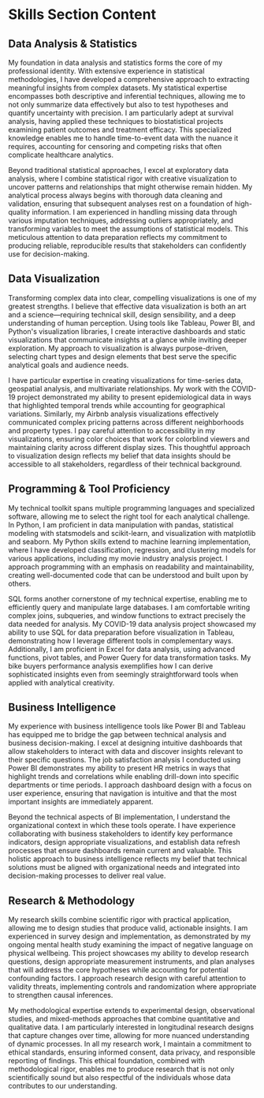 # Skills Section Content

## Data Analysis & Statistics

My foundation in data analysis and statistics forms the core of my professional identity. With extensive experience in statistical methodologies, I have developed a comprehensive approach to extracting meaningful insights from complex datasets. My statistical expertise encompasses both descriptive and inferential techniques, allowing me to not only summarize data effectively but also to test hypotheses and quantify uncertainty with precision. I am particularly adept at survival analysis, having applied these techniques to biostatistical projects examining patient outcomes and treatment efficacy. This specialized knowledge enables me to handle time-to-event data with the nuance it requires, accounting for censoring and competing risks that often complicate healthcare analytics.

Beyond traditional statistical approaches, I excel at exploratory data analysis, where I combine statistical rigor with creative visualization to uncover patterns and relationships that might otherwise remain hidden. My analytical process always begins with thorough data cleaning and validation, ensuring that subsequent analyses rest on a foundation of high-quality information. I am experienced in handling missing data through various imputation techniques, addressing outliers appropriately, and transforming variables to meet the assumptions of statistical models. This meticulous attention to data preparation reflects my commitment to producing reliable, reproducible results that stakeholders can confidently use for decision-making.

## Data Visualization

Transforming complex data into clear, compelling visualizations is one of my greatest strengths. I believe that effective data visualization is both an art and a science—requiring technical skill, design sensibility, and a deep understanding of human perception. Using tools like Tableau, Power BI, and Python's visualization libraries, I create interactive dashboards and static visualizations that communicate insights at a glance while inviting deeper exploration. My approach to visualization is always purpose-driven, selecting chart types and design elements that best serve the specific analytical goals and audience needs.

I have particular expertise in creating visualizations for time-series data, geospatial analysis, and multivariate relationships. My work with the COVID-19 project demonstrated my ability to present epidemiological data in ways that highlighted temporal trends while accounting for geographical variations. Similarly, my Airbnb analysis visualizations effectively communicated complex pricing patterns across different neighborhoods and property types. I pay careful attention to accessibility in my visualizations, ensuring color choices that work for colorblind viewers and maintaining clarity across different display sizes. This thoughtful approach to visualization design reflects my belief that data insights should be accessible to all stakeholders, regardless of their technical background.

## Programming & Tool Proficiency

My technical toolkit spans multiple programming languages and specialized software, allowing me to select the right tool for each analytical challenge. In Python, I am proficient in data manipulation with pandas, statistical modeling with statsmodels and scikit-learn, and visualization with matplotlib and seaborn. My Python skills extend to machine learning implementation, where I have developed classification, regression, and clustering models for various applications, including my movie industry analysis project. I approach programming with an emphasis on readability and maintainability, creating well-documented code that can be understood and built upon by others.

SQL forms another cornerstone of my technical expertise, enabling me to efficiently query and manipulate large databases. I am comfortable writing complex joins, subqueries, and window functions to extract precisely the data needed for analysis. My COVID-19 data analysis project showcased my ability to use SQL for data preparation before visualization in Tableau, demonstrating how I leverage different tools in complementary ways. Additionally, I am proficient in Excel for data analysis, using advanced functions, pivot tables, and Power Query for data transformation tasks. My bike buyers performance analysis exemplifies how I can derive sophisticated insights even from seemingly straightforward tools when applied with analytical creativity.

## Business Intelligence

My experience with business intelligence tools like Power BI and Tableau has equipped me to bridge the gap between technical analysis and business decision-making. I excel at designing intuitive dashboards that allow stakeholders to interact with data and discover insights relevant to their specific questions. The job satisfaction analysis I conducted using Power BI demonstrates my ability to present HR metrics in ways that highlight trends and correlations while enabling drill-down into specific departments or time periods. I approach dashboard design with a focus on user experience, ensuring that navigation is intuitive and that the most important insights are immediately apparent.

Beyond the technical aspects of BI implementation, I understand the organizational context in which these tools operate. I have experience collaborating with business stakeholders to identify key performance indicators, design appropriate visualizations, and establish data refresh processes that ensure dashboards remain current and valuable. This holistic approach to business intelligence reflects my belief that technical solutions must be aligned with organizational needs and integrated into decision-making processes to deliver real value.

## Research & Methodology

My research skills combine scientific rigor with practical application, allowing me to design studies that produce valid, actionable insights. I am experienced in survey design and implementation, as demonstrated by my ongoing mental health study examining the impact of negative language on physical wellbeing. This project showcases my ability to develop research questions, design appropriate measurement instruments, and plan analyses that will address the core hypotheses while accounting for potential confounding factors. I approach research design with careful attention to validity threats, implementing controls and randomization where appropriate to strengthen causal inferences.

My methodological expertise extends to experimental design, observational studies, and mixed-methods approaches that combine quantitative and qualitative data. I am particularly interested in longitudinal research designs that capture changes over time, allowing for more nuanced understanding of dynamic processes. In all my research work, I maintain a commitment to ethical standards, ensuring informed consent, data privacy, and responsible reporting of findings. This ethical foundation, combined with methodological rigor, enables me to produce research that is not only scientifically sound but also respectful of the individuals whose data contributes to our understanding.
